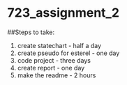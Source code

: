 # 723_assignment_2

##Steps to take:
1. create statechart         - half a day
2. create pseudo for esterel - one day
3. code project              - three days
4. create report             - one day
5. make the readme           - 2 hours
